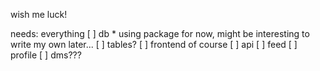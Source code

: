 wish me luck!

needs:
everything
[ ] db
    * using package for now, might be interesting to write my own later...
    [ ] tables? 
[ ] frontend of course
[ ] api
    [ ] feed
    [ ] profile
    [ ] dms???
